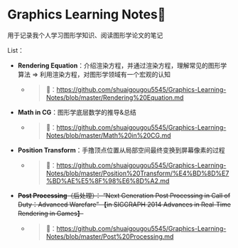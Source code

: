 # Graphics Learning Notes📒

用于记录我个人学习图形学知识、阅读图形学论文的笔记

List：

- **Rendering Equation**：介绍渲染方程，并通过渲染方程，理解常见的图形学算法 => 利用渲染方程，对图形学领域有一个宏观的认知

  - > 🔗：https://github.com/shuaigougou5545/Graphics-Learning-Notes/blob/master/Rendering%20Equation.md

- **Math in CG**：图形学底层数学的推导&总结

  - > 🔗：https://github.com/shuaigougou5545/Graphics-Learning-Notes/blob/master/Math%20in%20CG.md

- **Position Transform**：手撸顶点位置从局部空间最终变换到屏幕像素的过程

  - > 🔗：https://github.com/shuaigougou5545/Graphics-Learning-Notes/blob/master/Position%20Transform/%E4%BD%8D%E7%BD%AE%E5%8F%98%E6%8D%A2.md
  
- ~~**Post Processing**（后处理）： “Next Generation Post Processing in Call of Duty：Advanced Warefare” 【in SIGGRAPH 2014 Advances in Real-Time Rendering in Games】~~

  - > 🔗：https://github.com/shuaigougou5545/Graphics-Learning-Notes/blob/master/Post%20Processing.md
